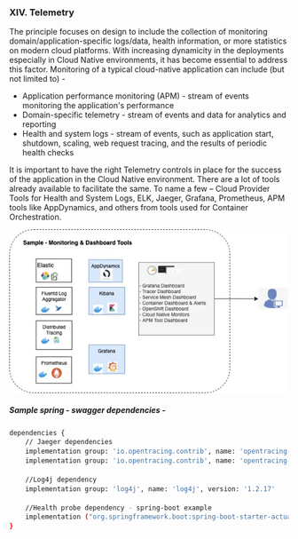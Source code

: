 ### XIV.	Telemetry

The principle focuses on design to include the collection of monitoring domain/application-specific logs/data, health information, or more statistics on modern cloud platforms. With increasing dynamicity in the deployments especially in Cloud Native environments, it has become essential to address this factor. Monitoring of a typical cloud-native application can include (but not limited to) -
- Application performance monitoring (APM) - stream of events monitoring the application's performance
- Domain-specific telemetry - stream of events and data for analytics and reporting
- Health and system logs - stream of events, such as application start, shutdown, scaling, web request tracing, and the results of periodic health checks

It is important to have the right Telemetry controls in place for the success of the application in the Cloud Native environment. There are a lot of tools already available to facilitate the same. To name a few – Cloud Provider Tools for Health and System Logs, ELK, Jaeger, Grafana, Prometheus, APM tools like AppDynamics, and others from tools used for Container Orchestration.

![15FactorApp-Telemetry.jpg](./images/15FactorApp-Telemetry.jpg)


##### Sample spring - swagger dependencies -
```sh
dependencies {
    // Jaeger dependencies
    implementation group: 'io.opentracing.contrib', name: 'opentracing-spring-jaeger-cloud-starter', version: '3.1.2'
    implementation group: 'io.opentracing.contrib', name: 'opentracing-spring-cloud-starter', version: '0.5.9'

    //Log4j dependency 
    implementation group: 'log4j', name: 'log4j', version: '1.2.17'

    //Health probe dependency - spring-boot example
    implementation ("org.springframework.boot:spring-boot-starter-actuator:${project.spring_boot_version}")
}
```
